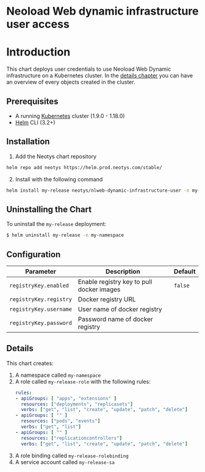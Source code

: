 
# Neoload Web dynamic infrastructure user access

# Introduction

This chart deploys user credentials to use Neoload Web Dynamic infrastructure on a Kubernetes cluster.
In the [details chapter](#details) you can have an overview of every objects created in the cluster.

## Prerequisites

- A running [Kubernetes](https://kubernetes.io/) cluster (1.9.0 - 1.18.0)
- [Helm](https://helm.sh/docs/intro/install/) CLI  (3.2+)


## Installation

1. Add the Neotys chart repository

```bash		
helm repo add neotys https://helm.prod.neotys.com/stable/
```

2. Install with the following command

```bash		
helm install my-release neotys/nlweb-dynamic-infrastructure-user -n my-namespace --create-namespace
```

## Uninstalling the Chart

To uninstall the `my-release` deployment:

```bash
$ helm uninstall my-release -n my-namespace
```

## Configuration

Parameter | Description | Default
----- | ----------- | -------
`registryKey.enabled` | Enable registry key to pull docker images | `false`
`registryKey.registry` | Docker registry URL |
`registryKey.username` | User name of docker registry |
`registryKey.password` | Password name of docker registry |

## Details

This chart creates:
 1. A namespace called `my-namespace`
 1. A role called `my-release-role` with the following rules:
	``` yaml
	rules:
	- apiGroups: [ "apps", "extensions" ]
	  resources: ["deployments", "replicasets"]
	  verbs: ["get", "list", "create", "update", "patch", "delete"]
	- apiGroups: [ "" ]
	  resources: ["pods", "events"]
	  verbs: ["get", "list"]
	- apiGroups: [ "" ]
	  resources: ["replicationcontrollers"]
	  verbs: ["get", "list", "create", "update", "patch", "delete"]
	```
 1. A role binding called `my-release-rolebinding`
 1. A service account called `my-release-sa`

